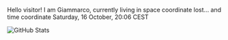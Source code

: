 Hello visitor! I am Giammarco, currently living in space coordinate lost... and time coordinate Saturday, 16 October, 20:06 CEST

![GitHub Stats](https://github-readme-stats.vercel.app/api?username=grcasanova)
